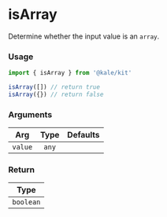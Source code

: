 # isArray

Determine whether the input value is an `array`.

### Usage

```ts
import { isArray } from '@kale/kit'

isArray([]) // return true
isArray({}) // return false
```

### Arguments

| Arg     | Type  | Defaults |
| ------- | :---: | -------: |
| `value` | `any` |          |

### Return

|   Type    |
| :-------: |
| `boolean` |
